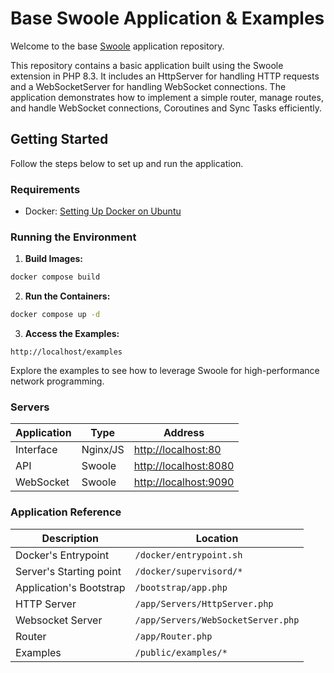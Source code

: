 # Base Swoole Application & Examples

Welcome to the base [Swoole](https://github.com/swoole/swoole-src) application repository. 

This repository contains a basic application built using the Swoole extension in PHP 8.3. It includes an HttpServer for handling HTTP requests and a WebSocketServer for handling WebSocket connections. The application demonstrates how to implement a simple router, manage routes, and handle WebSocket connections, Coroutines and Sync Tasks efficiently.

## Getting Started

Follow the steps below to set up and run the application.

### Requirements

- Docker: [Setting Up Docker on Ubuntu](https://github.com/danieltrolezi/laravel-app/wiki/01.-Setting-Up-Docker-on-Ubuntu)

### Running the Environment

1. **Build Images:**
```sh
docker compose build
```

2. **Run the Containers:**
```sh
docker compose up -d
```

3. **Access the Examples:**
```
http://localhost/examples
```

Explore the examples to see how to leverage Swoole for high-performance network programming. 

### Servers

| Application | Type     | Address                                        |
|-------------|----------|------------------------------------------------|
| Interface   | Nginx/JS | [http://localhost:80](http://localhost:80)     |
| API         | Swoole   | [http://localhost:8080](http://localhost:8080) |
| WebSocket   | Swoole   | [http://localhost:9090](http://localhost:9090) |

### Application Reference

| Description                    | Location                           |
|--------------------------------|------------------------------------|
| Docker's Entrypoint            | `/docker/entrypoint.sh`            |
| Server's Starting point        | `/docker/supervisord/*`            |
| Application's Bootstrap        | `/bootstrap/app.php`               |
| HTTP Server                    | `/app/Servers/HttpServer.php`      |
| Websocket Server               | `/app/Servers/WebSocketServer.php` |
| Router                         | `/app/Router.php`                  |
| Examples                       | `/public/examples/*`               |
